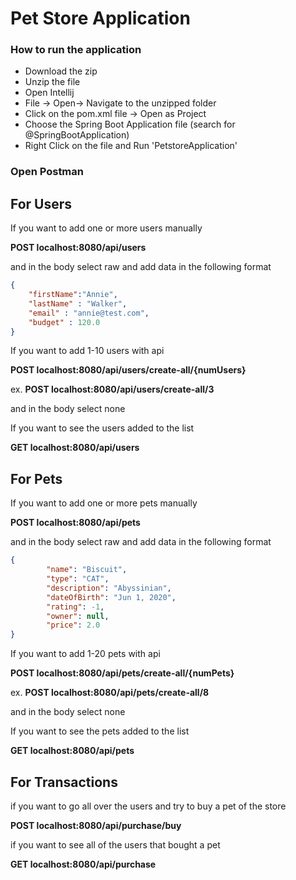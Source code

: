 # Pet Store Application

### How to run the application

- Download the zip 
- Unzip the file 
- Open Intellij
- File -> Open-> Navigate to the unzipped folder 
- Click on the pom.xml file -> Open as Project
- Choose the Spring Boot Application file (search for @SpringBootApplication)
- Right Click on the file and Run 'PetstoreApplication'

### Open Postman

## For Users 

If you want to add one or more users manually <br>

**POST  localhost:8080/api/users**

and in the body select raw and add data in the following format <br>
```json
{
    "firstName":"Annie",
    "lastName" : "Walker",
    "email" : "annie@test.com",
    "budget" : 120.0
}
```

If you want to add 1-10 users with api <br>

**POST localhost:8080/api/users/create-all/{numUsers}** <br>

ex. **POST localhost:8080/api/users/create-all/3**   <br>

and in the body select none


If you want to see the users added to the list  <br>

**GET localhost:8080/api/users**

## For Pets

If you want to add one or more pets manually <br>

**POST  localhost:8080/api/pets** <br>

and in the body select raw and add data in the following format <br>
```json
{
        "name": "Biscuit",
        "type": "CAT",
        "description": "Abyssinian",
        "dateOfBirth": "Jun 1, 2020",
        "rating": -1,
        "owner": null,
        "price": 2.0
}
```

If you want to add 1-20 pets with api <br>

**POST localhost:8080/api/pets/create-all/{numPets}** <br>

ex. **POST localhost:8080/api/pets/create-all/8**  <br>

and in the body select none

If you want to see the pets added to the list  <br>

**GET localhost:8080/api/pets**


## For Transactions

if you want to go all over the users and try to buy a pet of the store <br>

**POST localhost:8080/api/purchase/buy**

if you want to see all of the users that bought a pet <br>

**GET localhost:8080/api/purchase**
